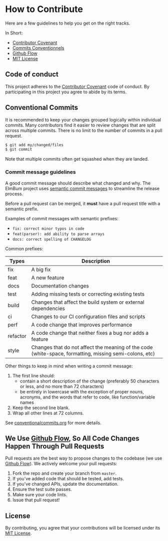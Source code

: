 # How to Contribute

Here are a few guidelines to help you get on the right tracks.

In Short:

- [Contributor Covenant](https://www.contributor-covenant.org/)
- [Commits Conventionnels](https://conventionalcommits.org)
- [Github Flow](https://guides.github.com/introduction/flow/index.html)
- [MIT License](LICENSE.md)


## Code of conduct
This project adheres to the [Contributor Covenant](https://www.contributor-covenant.org/) code of conduct. By participating in this project you agree to abide by its terms.

## Conventional Commits 
It is recommended to keep your changes grouped logically within individual
commits. Many contributors find it easier to review changes that are split
across multiple commits. There is no limit to the number of commits in a
pull request.

```sh
$ git add my/changed/files
$ git commit
```

Note that multiple commits often get squashed when they are landed.

### Commit message guidelines
A good commit message should describe what changed and why. The ElmBum project
uses [semantic commit messages](https://conventionalcommits.org/) to streamline
the release process.

Before a pull request can be merged, it **must** have a pull request title with a semantic prefix.

Examples of commit messages with semantic prefixes:

- `fix: correct minor typos in code`
- `feat(parser): add ability to parse arrays`
- `docs: correct spelling of CHANGELOG`

Common prefixes:

| Types         | Description |
| ------------- |-------------|
| fix           | A big fix |
| feat          | A new feature |
| docs          | Documentation changes |
| test          | Adding missing tests or correcting existing tests |
| build         | Changes that affect the build system or external dependencies |
| ci            | Changes to our CI configuration files and scripts |
| perf          | A code change that improves performance |
| refactor      | A code change that neither fixes a bug nor adds a feature |
| style         | Changes that do not affect the meaning of the code (white-space, formatting, missing semi-colons, etc) |

Other things to keep in mind when writing a commit message:

1. The first line should:
   - contain a short description of the change (preferably 50 characters or less,
     and no more than 72 characters)
   - be entirely in lowercase with the exception of proper nouns, acronyms, and
   the words that refer to code, like function/variable names
2. Keep the second line blank.
3. Wrap all other lines at 72 columns.

See [conventionalcommits.org](https://conventionalcommits.org) for more details.


## We Use [Github Flow](https://guides.github.com/introduction/flow/index.html), So All Code Changes Happen Through Pull Requests
Pull requests are the best way to propose changes to the codebase (we use [Github Flow](https://guides.github.com/introduction/flow/index.html)). We actively welcome your pull requests:

1. Fork the repo and create your branch from `master`.
2. If you've added code that should be tested, add tests.
3. If you've changed APIs, update the documentation.
4. Ensure the test suite passes.
5. Make sure your code lints.
6. Issue that pull request!

## License
By contributing, you agree that your contributions will be licensed under its [MIT License](LICENSE).